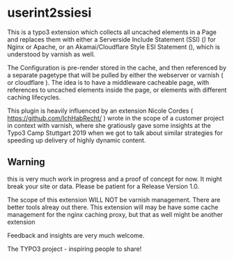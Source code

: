 # userint2ssiesi

This is a typo3 extension which collects all uncached elements in a Page and replaces  them with either a Serverside Include Statement (SSI) (<!--#include virtual-->) for Nginx or Apache, or an Akamai/Cloudflare Style ESI Statement (<!--esi <esi:include src/>-->), which is understood by varnish as well.

The Configuration is pre-render stored in the cache, and then referenced by a separate pagetype that will be pulled by either the webserver or varnish ( or cloudflare ). The idea is to have a middleware cacheable page, with references to uncached elements inside the page, or elements with different caching lifecycles.

This plugin is heavily influenced by an extension Nicole Cordes ( https://github.com/IchHabRecht/ ) wrote in the scope of a customer project in context with varnish, where she gratiously gave some insights at the Typo3 Camp Stuttgart 2019 when we got to talk about similar strategies for speeding up delivery of highly dynamic content.

## Warning
this is very much work in progress and a proof of concept for now. It might break your site or data. Please be patient for a Release Version 1.0.

The scope of this extension WILL NOT be varnish management. There are better tools alreay out there.
This extension will may be have some cache management for the nginx caching proxy, but that as well might be another extension

Feedback and insights are very much welcome.

The TYPO3 project - inspiring people to share!
